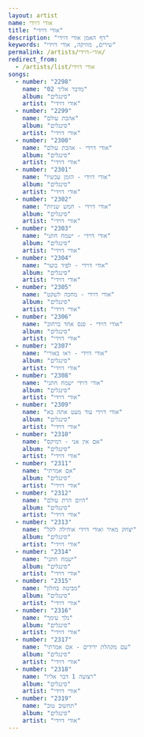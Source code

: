 ```yaml
---
layout: artist
name: אודי דוידי
title: "אודי דוידי"
description: "דף האמן אודי דוידי"
keywords: "שירים, מוזיקה, אודי דוידי"
permalink: /artists/אודי-דוידי/
redirect_from:
  - /artists/list/אודי דוידי
songs:
  - number: "2298"
    name: "02 מדבר אליך"
    album: "סינגלים"
    artist: "אודי דוידי"
  - number: "2299"
    name: "אהבת עולם"
    album: "סינגלים"
    artist: "אודי דוידי"
  - number: "2300"
    name: "אודי דוידי - אהבת עולם"
    album: "סינגלים"
    artist: "אודי דוידי"
  - number: "2301"
    name: "אודי דוידי - הזמן עכשיו"
    album: "סינגלים"
    artist: "אודי דוידי"
  - number: "2302"
    name: "אודי דוידי - חמש שניות"
    album: "סינגלים"
    artist: "אודי דוידי"
  - number: "2303"
    name: "אודי דוידי - ישמח חתני"
    album: "סינגלים"
    artist: "אודי דוידי"
  - number: "2304"
    name: "אודי דוידי - לפיד בוער"
    album: "סינגלים"
    artist: "אודי דוידי"
  - number: "2305"
    name: "אודי דוידי - מחכה לשקט"
    album: "סינגלים"
    artist: "אודי דוידי"
  - number: "2306"
    name: "אודי דוידי - פנס אחד ברחוב"
    album: "סינגלים"
    artist: "אודי דוידי"
  - number: "2307"
    name: "אודי דוידי - ראו באורי"
    album: "סינגלים"
    artist: "אודי דוידי"
  - number: "2308"
    name: "אודי דוידי ישמח חתני"
    album: "סינגלים"
    artist: "אודי דוידי"
  - number: "2309"
    name: "אודי דוידי עוד מעט אתה בא"
    album: "סינגלים"
    artist: "אודי דוידי"
  - number: "2310"
    name: "אם אין אני - רמיקס"
    album: "סינגלים"
    artist: "אודי דוידי"
  - number: "2311"
    name: "אם אמרתי"
    album: "סינגלים"
    artist: "אודי דוידי"
  - number: "2312"
    name: "היום הרת עולם"
    album: "סינגלים"
    artist: "אודי דוידי"
  - number: "2313"
    name: "יצחק מאיר ואודי דוידי אוחילה לקל"
    album: "סינגלים"
    artist: "אודי דוידי"
  - number: "2314"
    name: "ישמח חתני"
    album: "סינגלים"
    artist: "אודי דוידי"
  - number: "2315"
    name: "מביטה בחלון"
    album: "סינגלים"
    artist: "אודי דוידי"
  - number: "2316"
    name: "נלך עימך"
    album: "סינגלים"
    artist: "אודי דוידי"
  - number: "2317"
    name: "עם מקהלת ידידים - אם אמרתי"
    album: "סינגלים"
    artist: "אודי דוידי"
  - number: "2318"
    name: "רצועה 1 דבר אליו"
    album: "סינגלים"
    artist: "אודי דוידי"
  - number: "2319"
    name: "תחשוב טוב"
    album: "סינגלים"
    artist: "אודי דוידי"
---
```

